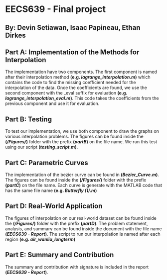 # EECS639 - Final project
## By: Devin Setiawan, Isaac Papineau, Ethan Dirkes

## Part A: Implementation of the Methods for Interpolation
The implementation have two components. The first component is named after their interpolation method **(e.g. _lagrange_interpolation.m_)** which contains the code to find the missing coefficient needed for the interpolation of the data. Once the coefficients are found, we use the second component with the _eval suffix for evaluation **(e.g. _lagrange_interpolation_eval.m_)**. This code takes the coefficients from the previous component and use it for evaluation.

## Part B: Testing
To test our implementation, we use both component to draw the graphs on various interpolation problems. The figures can be found inside the **(_/Figures/_)** folder with the prefix **(_partB_)** on the file name. We run this test using our script **(_testing_script.m_)**.

## Part C: Parametric Curves
The implementation of the bezier curve can be found in **(_Bezier_Curve.m_)**. The figures can be found inside the **(_/Figures/_)** folder with the prefix **(_partC_)** on the file name. Each curve is generate with the MATLAB code that has the same file name **(e.g. _Butterfly (1).m_)**

## Part D: Real-World Application
The figures of interpolation on our real-world dataset can be found inside the **(_/Figures/_)** folder with the prefix **(_partD_)**. The problem statement, analysis, and summary can be found inside the document with the file name **(_EECS639 - Report_)**. The script to run our interpolation is named after each region **(e.g. _air_wanliu_longterm_)**

## Part E: Summary and Contribution
The summary and contribution with signature is included in the report **(_EECS639 - Report_)**.
